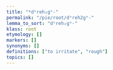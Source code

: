 ```yaml
---
title: "*dʰreh₂gʰ-"
permalink: "/pie/root/dʰreh2gʰ-"
lemma_to_sort: "dʰreh₂gʰ-"
klass: root
etymology: []
markers: []
synonyms: []
definitions: ["to irritate", "rough"]
topics: []
---
```

